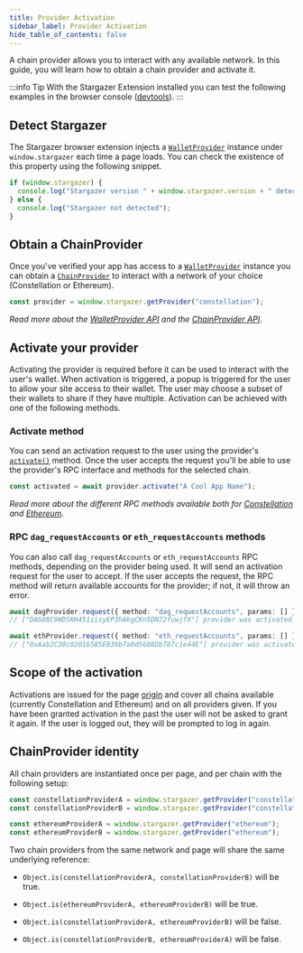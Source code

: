 ```yaml
---
title: Provider Activation
sidebar_label: Provider Activation
hide_table_of_contents: false
---
```


<head>
  <meta
    name="description"
    content="A chain provider allows you to interact with any available network. In this guide, you will learn how to obtain a chain provider and activate it."
  />
</head>

<intro-end />

A chain provider allows you to interact with any available network. In this guide, you will learn how to obtain a chain provider and activate it.

:::info Tip
With the Stargazer Extension installed you can test the following examples in the browser console ([devtools](https://developer.chrome.com/docs/devtools/console/)).
:::

## Detect Stargazer

The Stargazer browser extension injects a [`WalletProvider`](../APIReference/walletProviderAPI/) instance under `window.stargazer` each time a page loads. You can check the existence of this property using the following snippet.

```typescript title="TypeScript"
if (window.stargazer) {
  console.log("Stargazer version " + window.stargazer.version + " detected");
} else {
  console.log("Stargazer not detected");
}
```

## Obtain a ChainProvider

Once you've verified your app has access to a [`WalletProvider`](../APIReference/walletProviderAPI/) instance you can obtain a [`ChainProvider`](../APIReference/chainProviderAPI/) to interact with a network of your choice (Constellation or Ethereum).

```typescript title="TypeScript"
const provider = window.stargazer.getProvider("constellation");
```

_Read more about the [WalletProvider API](../APIReference/walletProviderAPI/) and the [ChainProvider API](../APIReference/chainProviderAPI/)._

## Activate your provider

Activating the provider is required before it can be used to interact with the user's wallet. When activation is triggered, a popup is triggered for the user to allow your site access to their wallet. The user may choose a subset of their wallets to share if they have multiple. Activation can be achieved with one of the following methods. 

### Activate method

You can send an activation request to the user using the provider's [`activate()`](../APIReference/chainProviderAPI/activate.md) method. Once the user accepts the request you'll be able to use the provider's RPC interface and methods for the selected chain.

```typescript title="TypeScript"
const activated = await provider.activate("A Cool App Name");
```

_Read more about the different RPC methods available both for [Constellation](../APIReference/constellationRPCAPI/) and [Ethereum](../APIReference/ethereumRPCAPI/)._

### RPC `dag_requestAccounts` or `eth_requestAccounts` methods


You can also call `dag_requestAccounts` or `eth_requestAccounts` RPC methods, depending on the provider being used. It will send an activation request for the user to accept. If the user accepts the request, the RPC method will return available accounts for the provider; if not, it will throw an error.

```typescript title="TypeScript"
await dagProvider.request({ method: "dag_requestAccounts", params: [] });
// ["DAG88C9WDSKH451sisyEP3hAkgCKn5DN72fuwjfX"] provider was activated

await ethProvider.request({ method: "eth_requestAccounts", params: [] });
// ["0xAab2C30c02016585EB36b7a0d5608Db787c1e44E"] provider was activated
```

## Scope of the activation

Activations are issued for the page [origin](https://datatracker.ietf.org/doc/html/rfc6454) and cover all chains available (currently Constellation and Ethereum) and on all providers given. If you have been granted activation in the past the user will not be asked to grant it again. If the user is logged out, they will be prompted to log in again.

## ChainProvider identity

All chain providers are instantiated once per page, and per chain with the following setup:

```typescript title="TypeScript"
const constellationProviderA = window.stargazer.getProvider("constellation");
const constellationProviderB = window.stargazer.getProvider("constellation");

const ethereumProviderA = window.stargazer.getProvider("ethereum");
const ethereumProviderB = window.stargazer.getProvider("ethereum");
```

Two chain providers from the same network and page will share the same underlying reference:

- `Object.is(constellationProviderA, constellationProviderB)` will be true.

- `Object.is(ethereumProviderA, ethereumProviderB)` will be true.

- `Object.is(constellationProviderA, ethereumProviderB)` will be false.

- `Object.is(constellationProviderB, ethereumProviderA)` will be false.
